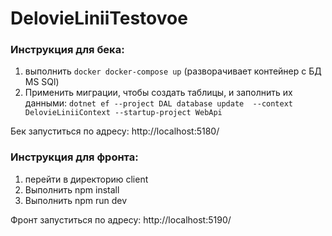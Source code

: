 # DelovieLiniiTestovoe

### Инструкция для бека:
1. выполнить ```docker docker-compose up``` (разворачивает контейнер с БД MS SQl)
2. Применить миграции, чтобы создать таблицы, и заполнить их данными: ```dotnet ef --project DAL database update  --context DelovieLiniiContext --startup-project WebApi```

Бек запуститься по адресу: http://localhost:5180/

### Инструкция для фронта:

1. перейти в директорию client
2. Выполнить npm install
3. Выполнить npm run dev

Фронт запуститься по адресу: http://localhost:5190/
